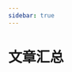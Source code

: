 ```yaml
---
sidebar: true
---
```


# 文章汇总

<article-mini v-for="(item, index) in articleArr" :init="item" :key="index"></article-mini>

<script>
    export default {
        data () {
            return {
                articleArr: [
                {
                    link: '/article/how-to-develop-mobile-webapp.html',
                    title: '如何进行移动端webapp开发',
                    publish: '2019-03-06'
                },
                {
                    link: '/article/fix-white-screen-in-old-mobile-browser.html',
                    title: '解决vue在手机浏览器中白屏的问题',
                    publish: '2019-03-01'
                }]
            }
        }
    }
</script>
